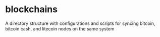 # blockchains
A directory structure with configurations and scripts for syncing bitcoin, bitcoin cash, and litecoin nodes on the same system
